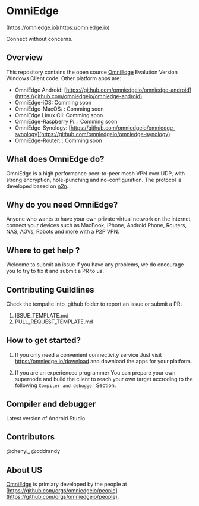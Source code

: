 # OmniEdge
[https://omniedge.io](https://omniedge.io)

Connect without concerns.

## Overview

This repository contains the open source [OmniEdge](https://omniedge.io) Evalution Version Windows Client code. Other platform apps are: 

- OmniEdge Android: [https://github.com/omniedgeio/omniedge-android](https://github.com/omniedgeio/omniedge-android)
- OmniEdge-iOS: Comming soon
- OmniEdge-MacOS: : Comming soon
- OmniEdge Linux Cli: Comming soon
- OmniEdge-Raspberry Pi: : Comming soon
- OmniEdge-Synology: [https://github.com/omniedgeio/omniedge-synology](https://github.com/omniedgeio/omniedge-synology)
- OmniEdge-Router: : Comming soon

## What does OmniEdge do?

OmniEdge is a high performance peer-to-peer mesh VPN over UDP, with strong encryption, hole-punching and no-configuration. The protocol is developed based on [n2n](https://github.com/ntop/n2n).

## Why do you need OmniEdge?

Anyone who wants to have your own private virtual network on the internet, connect your devices such as MacBook, iPhone, Android Phone, Routers, NAS, AGVs, Robots and more with a P2P VPN.

## Where to get help ? 
Welcome to submit an issue if you have any problems, we do encourage you to try to fix it and submit a PR to us. 

## Contributing Guildlines

Check the tempalte into .github folder to report an issue or submit a PR: 
1. ISSUE_TEMPLATE.md 
2. PULL_REQUEST_TEMPLATE.md 

## How to get started? 

1. If you only need a convenient connectivity service 
Just visit https://omniedge.io/download and download the apps for your platform. 

2. If you are an experienced programmer 
You can prepare your own supernode and build the client to reach your own target accroding to the following `Compiler and debugger` Section.


## Compiler and debugger

Latest version of Android Studio


## Contributors

@chenyi_ @dddrandy

## About US
[OmniEdge](https://omniedge.io) is primiary developed by the people at [https://github.com/orgs/omniedgeio/people](https://github.com/orgs/omniedgeio/people). 
